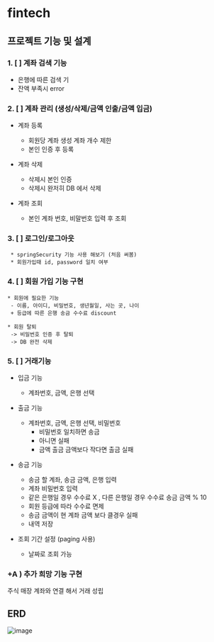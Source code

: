 # fintech

## 프로젝트 기능 및 설계 

 ### 1.  [ ]  계좌 검색 기능

   * 은행에 따른 검색 기
   * 잔액 부족시 error
    
### 2.  [ ]  계좌 관리 (생성/삭제/금액 인출/금액 입금)

  * 계좌 등록 
    * 회원당 계좌 생성 계좌 개수 제한
    * 본인 인증 후 등록
  
  * 계좌 삭제 
    * 삭제시 본인 인증 
    * 삭제시 완저히 DB 에서 삭제

  * 계좌 조회
    * 본인 계좌 번호, 비말번호 입력 후 조회  



### 3.  [ ]  로그인/로그아웃

     * springSecurity 기능 사용 해보기 (처음 써봄)
     * 회원가입때 id, password 일치 여부

### 4.  [ ]  회원 가입 기능 구현 

    * 회원에 필요한 기능 
     - 이름, 아이디, 비밀번호, 생년월일, 사는 곳, 나이 
     + 등급에 따른 은행 송금 수수료 discount 

    * 회원 탈퇴 
     -> 비밀번호 인증 후 탈퇴 
     -> DB 완전 삭제 

### 5.  [ ] 거래기능 

   * 입금 기능
     + 계좌번호, 금액, 은행 선택

   * 출금 기능
     + 계좌번호, 금액, 은행 선택, 비밀번호
        - 비밀번호 일치하면 송금
        - 아니면 실패
        - 금액 출금 금액보다 작다면 출금 실패
   * 송금 기능
     + 송금 할 계좌, 송금 금액, 은행 입력
     + 계좌 비밀번호 입력
     + 같은 은행일 경우 수수료 X , 다른 은행일 경우 수수료 송금 금액 % 10
     + 회원 등급에 따라 수수료 면제
     + 송금 금액이 현 계좌 금액 보다 클경우 실패
     + 내역 저장
    
   * 조회 기간 설정 (paging 사용)
     + 날짜로 조회 가능 

### +A ) 추가 희망 기능 구현 
주식 매장 계좌와 연결 해서 거래 성립 


## ERD 
![image](https://github.com/Fangsangik/fintech/assets/107174112/9b666d76-1094-4cbe-9f9f-b226b7546bee)



    
     
    

